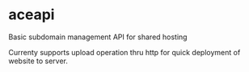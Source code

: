 # aceapi
Basic subdomain management API for shared hosting

Currenty supports upload operation thru http for quick deployment of website to server.
